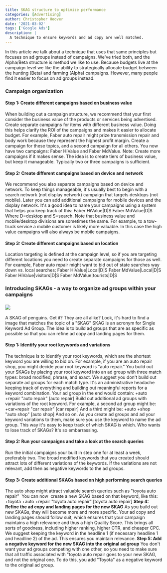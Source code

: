 ```yaml
---
title: SKAG structure to optimize performance
categories: [Advertising]
author: Christopher Hoover
date: '2021-03-02'
tags: ['Google Ads']
description: | 
  A technique to ensure keywords and ad copy are well matched.
---
```


In this article we talk about a technique that uses that same principles but focuses on ad groups instead of campaigns. We've tried both, and the Alpha/Beta structure is method we like to use. Because budgets live at the campaign level we like the ability to strategically allocate budget between the hunting (Beta) and farming (Alpha) campaigns. However, many people find it easier to focus on ad groups instead.

### Campaign organization

#### Step 1: Create different campaigns based on business value

When building out a campaign structure, we recommend that your first consider the business value of the products or services being advertised. Create separate campaigns for items with different business value. Doing this helps clarify the ROI of the campaigns and makes it easier to allocate budget. For example, Faber auto repair might prize transmission repair and body work because they represent the highest profit margin. Create a campaign for these topics, and a second campaign for all others. You now have two campaigns: Faber HiValue and Faber MdValue. Note: Create more campaigns if it makes sense. The idea is to create tiers of business value, but keep it manageable. Typically two or three campaigns is sufficient.

#### Step 2: Create different campaigns based on device and network

We recommend you also separate campaigns based on device and network. To keep things manageable, it's usually best to begin with a search network (not display network) campaign that targets desktops (not mobile). Later you can add additional campaigns for mobile devices and the display network. It's a good idea to name your campaigns using a system that helps you keep track of this: Faber HiValue|D|S Faber MdValue|D|S Where D=desktop and S=search. Note that business value and mobile/desktop divisions are sometimes the same. For example, to a tow-truck service a mobile customer is likely more valuable. In this case the high value campaigns will also always be mobile campaigns.

#### Step 3: Create different campaigns based on location

Location targeting is defined at the campaign level, so if you are targeting different locations you need to create separate campaigns for those as well. For example, Faber auto repair might want to bid out of state searches way down vs. local searches: Faber HiValue|Local|D|S Faber MdValue|Local|D|S Faber HiValue|visitors|D|S Faber MdValue|tourists|D|S

### Introducing SKAGs - a way to organize ad groups within your campaigns

### ![](https://blog.adfury.io/wp-content/uploads/penguin.jpeg)

A SKAG of penguins. Get it? They are all alike? Look, it's hard to find a image that matches the topic of a "SKAG" SKAG is an acronym for Single Keyword Ad Group. The idea is to build ad groups that are as specific as possible so that you can refine ad copy and landing pages for them.

#### Step 1: Identify your root keywords and variations

The technique is to identify your root keywords, which are the shortest keyword you are willing to bid on. For example, if you are an auto repair shop, you might decide your root keyword is "auto repair." You build out your SKAGs by placing your root keyword into an ad group with three match types: broad modified, phrase, and exact. We suggest you don't build out separate ad groups for each match type. It's an administrative headache keeping track of everything and building out meaningful reports for a keyword combination. Your ad group in the end would contain: +auto +repair "auto repair" [auto repair] Build out additional ad groups with variations of the root keyword. For example, a second ad group might be: +car+repair "car repair" [car repair] And a third might be: +auto +shop "auto shop" [auto shop] And so on. As you create ad groups and ad your keyword variations to them, make sure you use the keyword to name the ad group. This way it's easy to keep track of which SKAG is which. Who wants to lose track of SKAGs? It's so embarrassing.

#### Step 2: Run your campaigns and take a look at the search queries

Run the initial campaigns your built in step one for at least a week, preferably two. The broad modified keywords that you created should attract lots of different variations of the keywords. If the variations are not relevant, add then as negative keywords to the ad groups.

#### Step 3: Create additional SKAGs based on high performing search queries

The auto shop might attract valuable search queries such as "toyota auto repair"  You can now  create a new SKAG based on that keyword, like this: +toyota +auto +repair "toyota auto repair" [toyota auto repair] **Step 4: Refine the ad copy and landing pages for the new SKAG** As you build out new SKAGs, they will become more and more specific. Your ad copy and landing pages should follow suit, which ensures that your campaign maintains a high relevance and thus a high Quality Score. This brings all sorts of goodness, including higher ranking, higher CTR, and cheaper CPC. We suggest keeping the keyword in the headline 1 (if necessary headline 1 and headline 2) of the ad. This ensures you maintain relevance. **Step 5: Add a negative keyword for the new SKAG into the original ad group** You don't want your ad groups competing with one other, so you need to make sure that all traffic associated with "toyota auto repair goes to your new SKAG, and not the original one. To do this, you add "Toyota" as a negative keyword to the original ad group.

